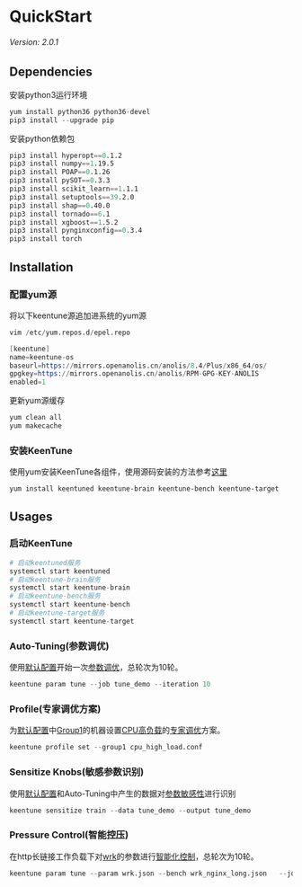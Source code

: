 # QuickStart
###### Version: 2.0.1

## Dependencies
安装python3运行环境  
```s
yum install python36 python36-devel
pip3 install --upgrade pip
```
安装python依赖包
```s
pip3 install hyperopt==0.1.2
pip3 install numpy==1.19.5
pip3 install POAP==0.1.26
pip3 install pySOT==0.3.3
pip3 install scikit_learn==1.1.1
pip3 install setuptools==39.2.0
pip3 install shap==0.40.0
pip3 install tornado==6.1
pip3 install xgboost==1.5.2
pip3 install pynginxconfig==0.3.4
pip3 install torch
```

## Installation
### 配置yum源
将以下keentune源追加进系统的yum源
```s
vim /etc/yum.repos.d/epel.repo
```
```s
[keentune]
name=keentune-os
baseurl=https://mirrors.openanolis.cn/anolis/8.4/Plus/x86_64/os/
gpgkey=https://mirrors.openanolis.cn/anolis/RPM-GPG-KEY-ANOLIS
enabled=1
```   
更新yum源缓存
```s
yum clean all
yum makecache
```

### 安装KeenTune
使用yum安装KeenTune各组件，使用源码安装的方法参考[这里](./2.Installation_cn.md)
```
yum install keentuned keentune-brain keentune-bench keentune-target
```

## Usages
### 启动KeenTune
```s
# 启动keentuned服务
systemctl start keentuned
# 启动keentune-brain服务
systemctl start keentune-brain
# 启动keentune-bench服务
systemctl start keentune-bench
# 启动keentune-target服务
systemctl start keentune-target
```

### Auto-Tuning(参数调优)
使用[默认配置](./install/Configuration_cn.md)开始一次[参数调优](./how-to/How%20to%20Auto-Tuning%20Knobs_cn.md)，总轮次为10轮。  
```s
keentune param tune --job tune_demo --iteration 10
```

### Profile(专家调优方案)
为[默认配置](./install/Configuration_cn.md)中[Group1](./design/target_group_cn.md)的机器设置[CPU高负载](./design/buildin_profile_cn.md)的[专家调优](./how-to/How%20to%20Auto-Tuning%20Knobs_cn.md)方案。  
```s
keentune profile set --group1 cpu_high_load.conf
```

### Sensitize Knobs(敏感参数识别)
使用[默认配置](./install/Configuration_cn.md)和Auto-Tuning中产生的数据对[参数敏感性](./how-to/How%20to%20sentivize%20knob.md)进行识别
```s
keentune sensitize train --data tune_demo --output tune_demo
```

### Pressure Control(智能控压)
在http长链接工作负载下对[wrk](./5.benchmkar_wrk.md)的参数进行[智能化控制](./how-to/How%20to%20sentivize%20knob.md)，总轮次为10轮。
```s
keentune param tune --param wrk.json --bench wrk_nginx_long.json   --job wrk_demo --iteration 10
```
